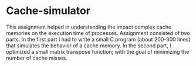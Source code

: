 # Cache-simulator
This assignment helped in understanding the impact complex cache memories on the execution time of processes. Assignment consisted of two parts. In the first part I had to write a small C program (about 200-300 lines) that simulates the behavior of a cache memory. In the second part, I optimized a small matrix transpose function; with the goal of minimizing the number of cache misses.
